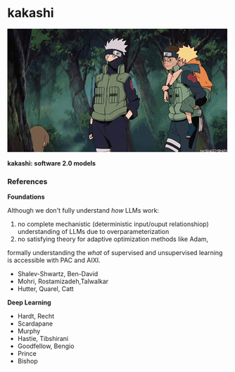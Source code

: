 # kakashi

![](./iruka-kakashi.gif)

**kakashi: software 2.0 models**

### References
**Foundations**

Although we don't fully understand *how* LLMs work:

1. no complete mechanistic (deterministic input/ouput relationshiop)
   understanding of LLMs due to overparameterization
2. no satisfying theory for adaptive optimization methods like Adam,

formally understanding the *what* of supervised and unsupervised learning is
accessible with PAC and AIXI.

- Shalev-Shwartz, Ben-David
- Mohri, Rostamizadeh,Talwalkar
- Hutter, Quarel, Catt

**Deep Learning**
- Hardt, Recht
- Scardapane
- Murphy
- Hastie, Tibshirani
- Goodfellow, Bengio
- Prince
- Bishop